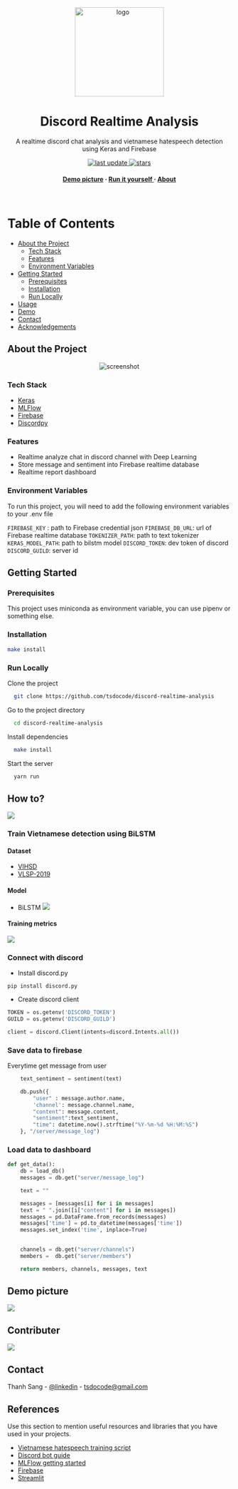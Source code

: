<!--
Hey, thanks for using the awesome-readme-template template.  
If you have any enhancements, then fork this project and create a pull request 
or just open an issue with the label "enhancement".

Don't forget to give this project a star for additional support ;)
Maybe you can mention me or this repo in the acknowledgements too
-->

<!--
This README is a slimmed down version of the original one.
Removed sections:
- Screenshots
- Running Test
- Deployment
- FAQ
- Acknowledgements
-->

<div align="center">

  <img src="assets/logo.png" alt="logo" width="200" height="auto" />
  <h1>Discord Realtime Analysis</h1>
  
  <p>
    A realtime discord chat analysis and vietnamese hatespeech detection using Keras and Firebase
  </p>

  
<!-- Badges -->
<p>
  <a href="">
    <img src="https://img.shields.io/github/last-commit/tsdocode/discord-realtime-analysis" alt="last update" />
  </a>
  <a href="https://github.com/Louis3797/awesome-readme-template/stargazers">
    <img src="https://img.shields.io/github/stars/tsdocode/discord-realtime-analysis" alt="stars" />
</p>
   
<h4>
    <a href="#demo-picture">Demo picture</a>
  <span> · </span>
    <a href="#run-locally">Run it yourself </a>
  <span> · </span>
    <a href="#contributer">About</a>
  </h4>
</div>

<br />

<!-- Table of Contents -->
# Table of Contents

- [About the Project](#about-the-project)
  * [Tech Stack](#tech-stack)
  * [Features](#features)
  * [Environment Variables](#environment-variables)
- [Getting Started](#getting-started)
  * [Prerequisites](#prerequisites)
  * [Installation](#installation)
  * [Run Locally](#run-locally)
- [Usage](#usage)
- [Demo](#roadmap)
- [Contact](#contact)
- [Acknowledgements](#acknowledgements)
  

<!-- About the Project -->
## About the Project

<div align="center"> 
  <img src="assets/dashboard.gif" alt="screenshot" />
</div>


<!-- TechStack -->
### Tech Stack


  <ul>
    <li><a href="https://www.typescriptlang.org/">Keras</a></li>
    <li><a href="https://nextjs.org/">MLFlow</a></li>
    <li><a href="https://reactjs.org/">Firebase</a></li>
    <li><a href="https://tailwindcss.com/">Discordpy</a></li>
  </ul>

<!-- Features -->
### Features

- Realtime analyze chat in discord channel with Deep Learning
- Store message and sentiment into Firebase realtime database
- Realtime report dashboard


<!-- Env Variables -->
### Environment Variables

To run this project, you will need to add the following environment variables to your .env file

`FIREBASE_KEY` : path to Firebase credential json
`FIREBASE_DB_URL`: url of Firebase realtime database
`TOKENIZER_PATH`: path to text tokenizer
`KERAS_MODEL_PATH`:  path to bilstm model
`DISCORD_TOKEN`: dev token of discord
`DISCORD_GUILD`: server id

<!-- Getting Started -->
## Getting Started

<!-- Prerequisites -->
### Prerequisites

This project uses miniconda as environment variable, you can use pipenv or something else.


<!-- Installation -->
### Installation

```bash
make install
```
<!-- Run Locally -->
### Run Locally

Clone the project

```bash
  git clone https://github.com/tsdocode/discord-realtime-analysis
```

Go to the project directory

```bash
  cd discord-realtime-analysis
```

Install dependencies

```bash
  make install
```

Start the server

```bash
  yarn run
```


<!-- Usage -->
## How to?
![](assets/architechure.png)
### Train Vietnamese detection using BiLSTM
#### Dataset
- [VIHSD](https://github.com/sonlam1102/vihsd)
- [VLSP-2019](https://www.aivivn.com/contests/8?fbclid=IwAR0AncPW2Hy6uH4jrNYS0-lpmmPqru2yslZVAjV6GOl8KqhrO9FM1CXAiNc)
#### Model
- BiLSTM
![](/assets/bilstm.jpeg)
#### Training metrics
![](/assets/metrics.png)

### Connect with discord 
- Install discord.py
```
pip install discord.py
```
- Create discord client
```py
TOKEN = os.getenv('DISCORD_TOKEN')
GUILD = os.getenv('DISCORD_GUILD')

client = discord.Client(intents=discord.Intents.all())
```
### Save data to firebase
Everytime get message from user
```py
    text_sentiment = sentiment(text)

    db.push({
        "user" : message.author.name,
        'channel': message.channel.name,
        "content": message.content,
        "sentiment":text_sentiment,
        "time": datetime.now().strftime("%Y-%m-%d %H:%M:%S")
    }, "/server/message_log")
```
### Load data to dashboard
```py
def get_data():
    db = load_db()
    messages = db.get("server/message_log")

    text = ""

    messages = [messages[i] for i in messages]
    text = " ".join([i["content"] for i in messages])
    messages = pd.DataFrame.from_records(messages)
    messages['time'] = pd.to_datetime(messages['time'])
    messages.set_index('time', inplace=True)
    

    channels = db.get("server/channels")
    members =  db.get("server/members")

    return members, channels, messages, text

```

<!-- Roadmap -->
## Demo picture
![](assets/demo.gif)
<!-- Contributing -->
## Contributer

<a href="https://github.com/tsdocode/discord-realtime-analysis/graphs/contributors">
  <img src="https://contrib.rocks/image?repo=tsdocode/discord-realtime-analysis" />
</a>


<!-- Contact -->
## Contact

Thanh Sang - [@linkedin](https://www.linkedin.com/in/tsdocode/) - tsdocode@gmail.com


<!-- Acknowledgments -->
## References

Use this section to mention useful resources and libraries that you have used in your projects.

 - [Vietnamese hatespeech training script](https://github.com/huynhduchuydp36/VLSP2019-SHARED-Task-Hate-Speech-Detection-on-Social-Networks-Using-Bi-Lstm)
 - [Discord bot guide](https://realpython.com/how-to-make-a-discord-bot-python/)
 - [MLFlow getting started](https://www.mlflow.org/docs/latest/quickstart.html)
 - [Firebase](https://firebase.google.com/)
 - [Streamlit](https://streamlit.io/)
